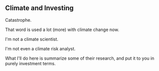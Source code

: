 ## Climate and Investing

Catastrophe.

That word is used a lot (more) with climate change now.

I'm not a climate scientist.  

I'm not even a climate risk analyst.

What I'll do here is summarize some of their research, and put it to you in purely investment terms.
 
